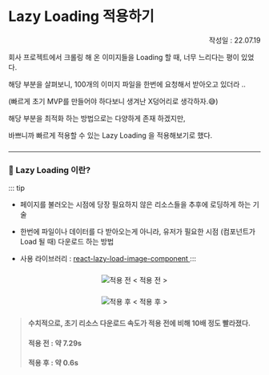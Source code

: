 # Lazy Loading 적용하기

<p align="right">작성일 : 22.07.19</p>

회사 프로젝트에서 크롤링 해 온 이미지들을 Loading 할 때, 너무 느리다는 평이 있었다.

해당 부분을 살펴보니, 100개의 이미지 파일을 한번에 요청해서 받아오고 있더라 ..

(빠르게 초기 MVP를 만들어야 하다보니 생겨난 X덩어리로 생각하자.😅)

해당 부분을 최적화 하는 방법으로는 다양하게 존재 하겠지만,

바쁘니까 빠르게 적용할 수 있는 Lazy Loading 을 적용해보기로 했다.

###

--------------

### 📕 Lazy Loading 이란?


::: tip
- 페이지를 불러오는 시점에 당장 필요하지 않은 리소스들을 추후에 로딩하게 하는 기술

- 한번에 파일이나 데이터를 다 받아오는게 아니라, 유저가 필요한 시점 (컴포넌트가 Load 될 때) 다운로드 하는 방법
- 사용 라이브러리 :
  <a href="https://github.com/Aljullu/react-lazy-load-image-component">
  react-lazy-load-image-component
  </a>
:::

###




<p align="center">
<img src="https://user-images.githubusercontent.com/107361759/179777717-a1858535-d890-48c2-a206-03fc866bd4fb.png" alt="적용 전">
< 적용 전 >
</p>

###

<p align="center">
<img src="https://user-images.githubusercontent.com/107361759/179778042-5bf73b40-2d27-431f-b468-a120abc13dd9.png" alt="적용 후">
< 적용 후 >
</p>

###

> #### 수치적으로, 초기 리소스 다운로드 속도가 적용 전에 비해 10배 정도 빨라졌다.
> 
> #### 적용 전 : 약 7.29s
> 
> #### 적용 후 : 약 0.6s
 
 

###
